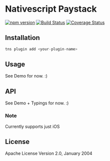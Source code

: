 # Nativescript Paystack
[![npm version](https://badge.fury.io/js/nativescript-paystack.svg)](https://badge.fury.io/js/nativescript-paystack)
[![Build Status](https://travis-ci.org/jogboms/nativescript-paystack.svg?branch=master)](https://travis-ci.org/jogboms/nativescript-paystack)
[![Coverage Status](https://coveralls.io/repos/github/jogboms/nativescript-paystack/badge.svg?branch=master&cacheBuster=1)](https://coveralls.io/github/jogboms/nativescript-paystack?branch=master)


## Installation

```javascript
tns plugin add <your-plugin-name>
```

## Usage 
	
See Demo for now. :)

## API
See Demo + Typings for now. :)

### Note
Currently supports just iOS
 
## License

Apache License Version 2.0, January 2004
